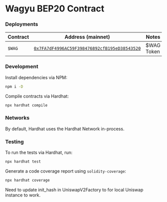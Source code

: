 # Wagyu BEP20 Contract

### Deployments

| Contract | Address (mainnet) | Notes |
|-|-|-|
| `$WAG` | [`0x7FA7dF4996AC59F398476892cfB195eD38543520`](https://bscscan.com/token/0x7FA7dF4996AC59F398476892cfB195eD38543520) | $WAG Token |
### Development

Install dependencies via NPM:

```bash
npm i -D
```

Compile contracts via Hardhat:

```bash
npx hardhat compile
```

### Networks

By default, Hardhat uses the Hardhat Network in-process.

### Testing

To run the tests via Hardhat, run:

```bash
npx hardhat test
```

Generate a code coverage report using `solidity-coverage`:

```bash
npx hardhat coverage
```

Need to update init_hash in UniswapV2Factory to for local Uniswap instance to work.